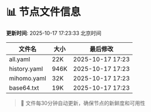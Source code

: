 # 📊 节点文件信息

**更新时间**: 2025-10-17 17:23:33 北京时间

| 文件名 | 大小 | 最后修改 |
|--------|------|----------|
| all.yaml | 22K | 2025-10-17 17:23 |
| history.yaml | 946K | 2025-10-17 17:23 |
| mihomo.yaml | 32K | 2025-10-17 17:23 |
| base64.txt | 19K | 2025-10-17 17:23 |

> 🔄 文件每30分钟自动更新，确保节点的新鲜度和可用性
